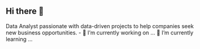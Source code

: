 ## Hi there 👋

<!--
**egarcia-f/egarcia-f** is a ✨ _special_ ✨ repository because its `README.md` (this file) appears on your GitHub profile. -->

Data Analyst passionate with data-driven projects to help companies seek new business opportunities. - 🔭 I’m currently working on ...  🌱 I’m currently learning ...
